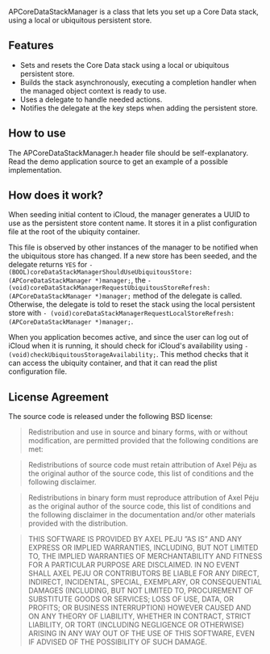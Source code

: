 APCoreDataStackManager is a class that lets you set up a Core Data stack, using a local or ubiquitous persistent store.

Features
--------

- Sets and resets the Core Data stack using a local or ubiquitous persistent store.
- Builds the stack asynchronously, executing a completion handler when the managed object context is ready to use.
- Uses a delegate to handle needed actions.
- Notifies the delegate at the key steps when adding the persistent store.

How to use
----------

The APCoreDataStackManager.h header file should be self-explanatory. Read the demo application source to get an example of a possible implementation.

How does it work?
-----------------

When seeding initial content to iCloud, the manager generates a UUID to use as the persistent store content name. It stores it in a plist configuration file at the root of the ubiquity container.

This file is observed by other instances of the manager to be notified when the ubiquitous store has changed. If a new store has been seeded, and the delegate returns ``YES`` for ``- (BOOL)coreDataStackManagerShouldUseUbiquitousStore:(APCoreDataStackManager *)manager;``, the ``- (void)coreDataStackManagerRequestUbiquitousStoreRefresh:(APCoreDataStackManager *)manager;`` method of the delegate is called. Otherwise, the delegate is told to reset the stack using the local persistent store with ``- (void)coreDataStackManagerRequestLocalStoreRefresh:(APCoreDataStackManager *)manager;``.

When you application becomes active, and since the user can log out of iCloud when it is running, it should check for iCloud's availability using ``- (void)checkUbiquitousStorageAvailability;``. This method checks that it can access the ubiquity container, and that it can read the plist configuration file.

License Agreement
-----------------

The source code is released under the following BSD license:

> Redistribution and use in source and binary forms, with or without modification, are permitted provided that the following conditions are met:

> Redistributions of source code must retain attribution of Axel Péju as the original author of the source code, this list of conditions and the following disclaimer.

> Redistributions in binary form must reproduce attribution of Axel Péju as the original author of the source code, this list of conditions and the following disclaimer in the documentation and/or other materials provided with the distribution.

> THIS SOFTWARE IS PROVIDED BY AXEL PEJU ”AS IS” AND ANY EXPRESS OR IMPLIED WARRANTIES, INCLUDING, BUT NOT LIMITED TO, THE IMPLIED WARRANTIES OF MERCHANTABILITY AND FITNESS FOR A PARTICULAR PURPOSE ARE DISCLAIMED. IN NO EVENT SHALL AXEL PEJU OR CONTRIBUTORS BE LIABLE FOR ANY DIRECT, INDIRECT, INCIDENTAL, SPECIAL, EXEMPLARY, OR CONSEQUENTIAL DAMAGES (INCLUDING, BUT NOT LIMITED TO, PROCUREMENT OF SUBSTITUTE GOODS OR SERVICES; LOSS OF USE, DATA, OR PROFITS; OR BUSINESS INTERRUPTION) HOWEVER CAUSED AND ON ANY THEORY OF LIABILITY, WHETHER IN CONTRACT, STRICT LIABILITY, OR TORT (INCLUDING NEGLIGENCE OR OTHERWISE) ARISING IN ANY WAY OUT OF THE USE OF THIS SOFTWARE, EVEN IF ADVISED OF THE POSSIBILITY OF SUCH DAMAGE.